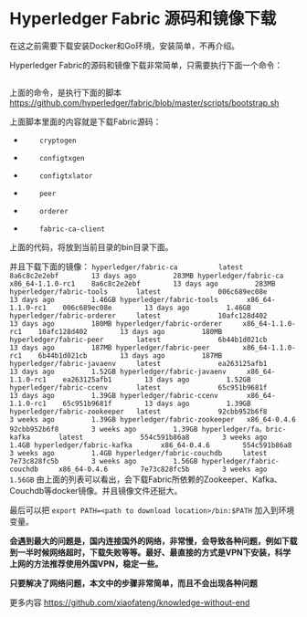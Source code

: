 # Hyperledger Fabric 源码和镜像下载
在这之前需要下载安装Docker和Go环境，安装简单，不再介绍。

Hyperledger Fabric的源码和镜像下载非常简单，只需要执行下面一个命令：

```curl -sSL https://goo.gl/6wtTN5 | bash -s 1.1.0-rc1
```
上面的命令，是执行下面的脚本
https://github.com/hyperledger/fabric/blob/master/scripts/bootstrap.sh

上面脚本里面的内容就是下载Fabric源码：
*         cryptogen
*         configtxgen
*         configtxlator
*         peer
*         orderer
*         fabric-ca-client
上面的代码，将放到当前目录的bin目录下面。

并且下载下面的镜像：
` hyperledger/fabric-ca          latest              8a6c8c2e2ebf        13 days ago         283MB
hyperledger/fabric-ca          x86_64-1.1.0-rc1    8a6c8c2e2ebf        13 days ago         283MB
hyperledger/fabric-tools       latest              006c689ec08e        13 days ago         1.46GB
hyperledger/fabric-tools       x86_64-1.1.0-rc1    006c689ec08e        13 days ago         1.46GB
hyperledger/fabric-orderer     latest              10afc128d402        13 days ago         180MB
hyperledger/fabric-orderer     x86_64-1.1.0-rc1    10afc128d402        13 days ago         180MB
hyperledger/fabric-peer        latest              6b44b1d021cb        13 days ago         187MB
hyperledger/fabric-peer        x86_64-1.1.0-rc1    6b44b1d021cb        13 days ago         187MB
hyperledger/fabric-javaenv     latest              ea263125afb1        13 days ago         1.52GB
hyperledger/fabric-javaenv     x86_64-1.1.0-rc1    ea263125afb1        13 days ago         1.52GB
hyperledger/fabric-ccenv       latest              65c951b9681f        13 days ago         1.39GB
hyperledger/fabric-ccenv       x86_64-1.1.0-rc1    65c951b9681f        13 days ago         1.39GB
hyperledger/fabric-zookeeper   latest              92cbb952b6f8        3 weeks ago         1.39GB
hyperledger/fabric-zookeeper   x86_64-0.4.6        92cbb952b6f8        3 weeks ago         1.39GB
hyperledger/fa。bric-kafka       latest              554c591b86a8        3 weeks ago         1.4GB
hyperledger/fabric-kafka       x86_64-0.4.6        554c591b86a8        3 weeks ago         1.4GB
hyperledger/fabric-couchdb     latest              7e73c828fc5b        3 weeks ago         1.56GB
hyperledger/fabric-couchdb     x86_64-0.4.6        7e73c828fc5b        3 weeks ago         1.56GB
 `
由上面的列表可以看出，会下载Fabric所依赖的Zookeeper、Kafka、Couchdb等docker镜像。并且镜像文件还挺大。

最后可以把 
` export PATH=<path to download location>/bin:$PATH `
加入到环境变量。

**会遇到最大的问题是，国内连接国外的网络，非常慢，会导致各种问题，例如下载到一半时候网络超时，下载失败等等。最好、最直接的方式是VPN下安装，科学上网的方法推荐使用外国VPN，稳定一些。**

**只要解决了网络问题，本文中的步骤非常简单，而且不会出现各种问题**

更多内容 https://github.com/xiaofateng/knowledge-without-end

